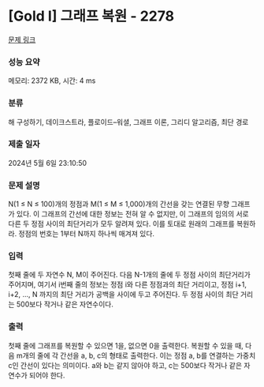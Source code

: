 # [Gold I] 그래프 복원 - 2278 

[문제 링크](https://www.acmicpc.net/problem/2278) 

### 성능 요약

메모리: 2372 KB, 시간: 4 ms

### 분류

해 구성하기, 데이크스트라, 플로이드–워셜, 그래프 이론, 그리디 알고리즘, 최단 경로

### 제출 일자

2024년 5월 6일 23:10:50

### 문제 설명

<p>N(1 ≤ N ≤ 100)개의 정점과 M(1 ≤ M ≤ 1,000)개의 간선을 갖는 연결된 무향 그래프가 있다. 이 그래프의 간선에 대한 정보는 전혀 알 수 없지만, 이 그래프의 임의의 서로 다른 두 정점 사이의 최단거리가 모두 알려져 있다. 이를 토대로 원래의 그래프를 복원하라. 정점의 번호는 1부터 N까지 하나씩 매겨져 있다.</p>

### 입력 

 <p>첫째 줄에 두 자연수 N, M이 주어진다. 다음 N-1개의 줄에 두 정점 사이의 최단거리가 주어지며, 여기서 i번째 줄의 정보는 정점 i와 다른 정점과의 최단 거리이고, 정점 i+1, i+2, ..., N 까지의 최단 거리가 공백을 사이에 두고 주어진다. 두 정점 사이의 최단 거리는 500보다 작거나 같은 자연수이다.</p>

### 출력 

 <p>첫째 줄에 그래프를 복원할 수 있으면 1을, 없으면 0을 출력한다. 복원할 수 있을 때, 다음 m개의 줄에 각 간선을 a, b, c의 형태로 출력한다. 이는 정점 a, b를 연결하는 가중치 c인 간선이 있다는 의미이다. a와 b는 같지 않아야 하고, c는 500보다 작거나 같은 자연수가 되어야 한다.</p>

